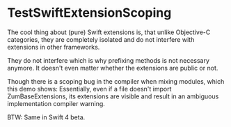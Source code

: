 # TestSwiftExtensionScoping

The cool thing about (pure) Swift extensions is, that unlike Objective-C
categories, they are completely isolated and do not interfere with
extensions in other frameworks.

They do not interfere which is why prefixing methods is not necessary anymore.
It doesn't even matter whether the extensions are public or not.


Though there is a scoping bug in the compiler when mixing modules, which this
demo shows:
Essentially, even if a file doesn't import ZumBaseExtensions, its extensions
are visible and result in an ambiguous implementation compiler warning.

BTW: Same in Swift 4 beta.

